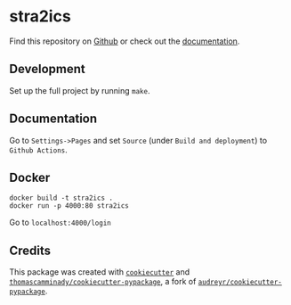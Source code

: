 # stra2ics

Find this repository on [Github](https://github.com/thomascamminady/stra2ics) or check out the [documentation](https://thomascamminady.github.io/stra2ics).

## Development

Set up the full project by running `make`.

## Documentation

Go to `Settings->Pages` and set `Source` (under `Build and deployment`) to `Github Actions`.

## Docker

```
docker build -t stra2ics .
docker run -p 4000:80 stra2ics
```

Go to `localhost:4000/login`

## Credits

This package was created with [`cookiecutter`](https://github.com/audreyr/cookiecutter) and [`thomascamminady/cookiecutter-pypackage`](https://github.com/thomascamminady/cookiecutter-pypackage), a fork of [`audreyr/cookiecutter-pypackage`](https://github.com/audreyr/cookiecutter-pypackage).
